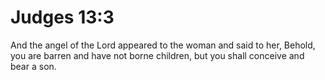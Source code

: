 # Judges 13:3

And the angel of the Lord appeared to the woman and said to her, Behold, you are barren and have not borne children, but you shall conceive and bear a son.
